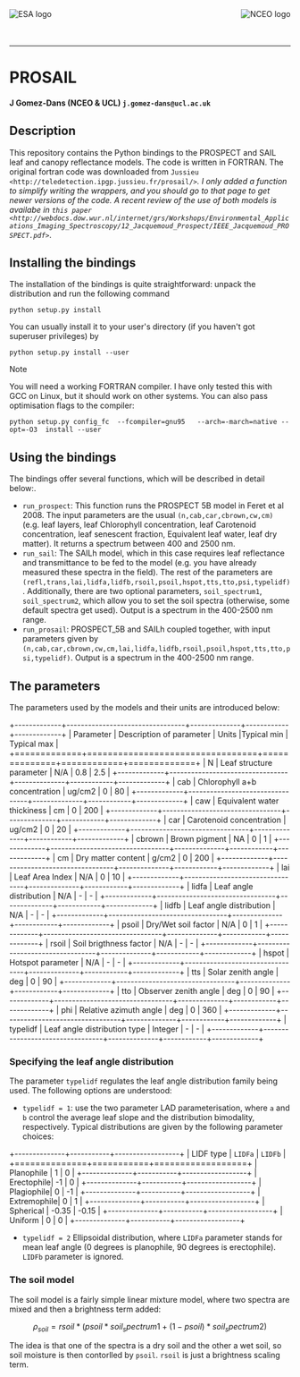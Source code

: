 <img src="http://www.nceo.ac.uk/images/NCEO_logo_lrg.jpg" scale=50% alt="NCEO logo" align="right" />
<img src="http://www.esa.int/esalogo/images/logotype/img_colorlogo_darkblue.gif" scale=20% alt="ESA logo" align="left" />

<br/>
<br/>
<br/>

---

# PROSAIL

#### J Gomez-Dans (NCEO & UCL) ``j.gomez-dans@ucl.ac.uk``


## Description

This repository contains the Python bindings to the PROSPECT and SAIL leaf and 
canopy reflectance models. The code is written in FORTRAN. The original fortran
code was downloaded from `Jussieu <http://teledetection.ipgp.jussieu.fr/prosail/>`_. 
I only added a function to simplify writing the wrappers, and you should go to
that page to get newer versions of the code. A recent review of the use of both
models is availabe in `this paper <http://webdocs.dow.wur.nl/internet/grs/Workshops/Environmental_Applications_Imaging_Spectroscopy/12_Jacquemoud_Prospect/IEEE_Jacquemoud_PROSPECT.pdf>`_.


## Installing the bindings

The installation of the bindings is quite straightforward: unpack the distribution
and run the following command   

    python setup.py install
    
You can usually install it to your user's directory (if you haven't got superuser
privileges) by 

    python setup.py install --user
    
<div class="alert">Note

    
You will need a working FORTRAN compiler. I have only tested this with GCC on Linux, but it should work on other systems. You can also pass optimisation flags to the compiler: 
    
    python setup.py config_fc  --fcompiler=gnu95   --arch=-march=native --opt=-O3  install --user
</div>
    
## Using the bindings

The bindings offer several functions, which will be described in detail below:.

* ``run_prospect``: This function runs the PROSPECT 5B model in Feret et al 2008. The input parameters are the usual ``(n,cab,car,cbrown,cw,cm)`` (e.g. leaf layers, leaf Chlorophyll concentration, leaf Carotenoid concentration, leaf senescent fraction, Equivalent leaf water, leaf dry matter). It returns a spectrum between 400 and 2500 nm.
* ``run_sail``:  The SAILh model, which in this case requires leaf reflectance and transmittance to be fed to the model (e.g. you have already measured these spectra in the field). The rest of the parameters are ``(refl,trans,lai,lidfa,lidfb,rsoil,psoil,hspot,tts,tto,psi,typelidf)``. Additionally, there are two optional parameters, ``soil_spectrum1``, ``soil_spectrum2``, which allow you to set the soil spectra (otherwise, some default spectra get used). Output is a spectrum in the 400-2500 nm range.
* ``run_prosail``: PROSPECT_5B and SAILh coupled together, with input parameters given by ``(n,cab,car,cbrown,cw,cm,lai,lidfa,lidfb,rsoil,psoil,hspot,tts,tto,psi,typelidf)``. Output is a spectrum in the 400-2500 nm range.


## The parameters

The parameters used by the models and their units are introduced below:

+-------------+---------------------------------+--------------+------------+-------------+
| Parameter   | Description of parameter        | Units        |Typical min | Typical max |
+=============+=================================+==============+============+=============+
|   N         | Leaf structure parameter        | N/A          | 0.8        | 2.5         |
+-------------+---------------------------------+--------------+------------+-------------+
|  cab        | Chlorophyll a+b concentration   | ug/cm2       | 0          | 80          |
+-------------+---------------------------------+--------------+------------+-------------+
|  caw        | Equivalent water thickiness     | cm           | 0          | 200         |
+-------------+---------------------------------+--------------+------------+-------------+
|  car        | Carotenoid concentration        | ug/cm2       | 0          | 20          |
+-------------+---------------------------------+--------------+------------+-------------+
|  cbrown     | Brown pigment                   | NA           | 0          | 1           |
+-------------+---------------------------------+--------------+------------+-------------+
|  cm         | Dry matter content              | g/cm2        | 0          | 200         |
+-------------+---------------------------------+--------------+------------+-------------+
|  lai        | Leaf Area Index                 | N/A          | 0          | 10          |
+-------------+---------------------------------+--------------+------------+-------------+
|  lidfa      | Leaf angle distribution         | N/A          | -          | -           |
+-------------+---------------------------------+--------------+------------+-------------+
|  lidfb      | Leaf angle distribution         | N/A          | -          | -           |
+-------------+---------------------------------+--------------+------------+-------------+
|  psoil      | Dry/Wet soil factor             | N/A          | 0          | 1           |
+-------------+---------------------------------+--------------+------------+-------------+
|  rsoil      | Soil brigthness factor          | N/A          | -          | -           |
+-------------+---------------------------------+--------------+------------+-------------+
|  hspot      | Hotspot parameter               | N/A          | -          | -           |
+-------------+---------------------------------+--------------+------------+-------------+
|  tts        | Solar zenith angle              | deg          | 0          | 90          |
+-------------+---------------------------------+--------------+------------+-------------+
|  tto        | Observer zenith angle           | deg          | 0          | 90          |
+-------------+---------------------------------+--------------+------------+-------------+
|  phi        | Relative azimuth angle          | deg          | 0          | 360         |
+-------------+---------------------------------+--------------+------------+-------------+
| typelidf    | Leaf angle distribution type    | Integer      | -          | -           |
+-------------+---------------------------------+--------------+------------+-------------+

### Specifying the leaf angle distribution

The parameter ``typelidf`` regulates the leaf angle distribution family being used. The following options are understood:

* ``typelidf = 1``: use the two parameter LAD parameterisation, where ``a`` and ``b`` control the average leaf slope and the distribution bimodality, respectively. Typical distributions
are given by the following parameter  choices:

+--------------+-----------+------------------+
| LIDF type    | ``LIDFa`` |  ``LIDFb``       |
+==============+===========+==================+
| Planophile   |    1      |  0               |
+--------------+-----------+------------------+
|   Erectophile|    -1     |   0              |
+--------------+-----------+------------------+
|   Plagiophile|     0     |  -1              |
+--------------+-----------+------------------+
|  Extremophile|    0      |  1               |
+--------------+-----------+------------------+
|   Spherical  |    -0.35  |  -0.15           |
+--------------+-----------+------------------+
|   Uniform    |     0     |   0              |
+--------------+-----------+------------------+

* ``typelidf = 2`` Ellipsoidal distribution, where ``LIDFa`` parameter stands for mean leaf angle (0 degrees is planophile, 90 degrees is erectophile). ``LIDFb`` parameter is ignored.
   
### The soil model

The soil model is a fairly simple linear mixture model, where two spectra are mixed and then a brightness term added:

$$
\rho_{soil} = rsoil*(psoil*soil_spectrum1+(1-psoil)*soil_spectrum2)
$$

The idea is that one of the spectra is a dry soil and the other a wet soil, so soil moisture is then contorlled by ``psoil``. ``rsoil`` is just a brightness scaling term.


